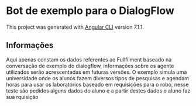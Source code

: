 # Bot de exemplo para o DialogFlow

This project was generated with [Angular CLI](https://github.com/angular/angular-cli) version 7.1.1.

## Informações

Aqui apenas constam os dados referentes ao Fullfilment baseado na conversação de exemplo do dialogflow, informações sobre os agente utilizados serão acrescentadas em futuras versões.
O exemplo simula uma universidade onde os alunos fazem diversos tipos de pesquisas e agendam horas para usar os laboratórios baseado em requisições para o robo, nesse teste são pedidos alguns dados do aluno e a partir destes dados o aluno faz sua rquisição

